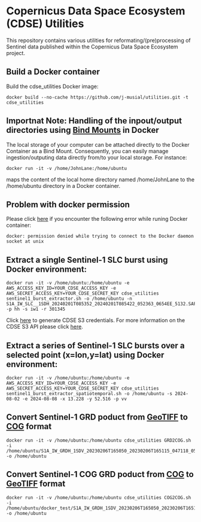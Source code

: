 # Copernicus Data Space Ecosystem (CDSE) Utilities

This repository contains various utilities for reformating/(pre)processing of Sentinel data published within the Copernicus Data Space Ecosystem project.

## Build a Docker container

Build the cdse_utilities Docker image:

```
docker build --no-cache https://github.com/j-musial/utilities.git -t cdse_utilities
```
## Importnat Note: Handling of the inpout/output directories using [Bind Mounts](https://docs.docker.com/storage/bind-mounts/) in Docker
The local storage of your computer can be attached directly to the Docker Container as a Bind Mount. Consequently, you can easily manage ingestion/outputing data directly from/to your local storage. For instance:
```
docker run -it -v /home/JohnLane:/home/ubuntu  
```
maps the content of the local home directory named /home/JohnLane to the /home/ubuntu directory in a Docker container.

## Problem with docker permission

Please click [here](https://betterstack.com/community/questions/how-to-fix-docker-got-permission-denied/) if you encounter the following error while runing Docker container:
```
docker: permission denied while trying to connect to the Docker daemon socket at unix
```

## Extract a single Sentinel-1 SLC burst using Docker environment:
```
docker run -it -v /home/ubuntu:/home/ubuntu -e AWS_ACCESS_KEY_ID=YOUR_CDSE_ACCESS_KEY -e AWS_SECRET_ACCESS_KEY=YOUR_CDSE_SECRET_KEY cdse_utilities sentinel1_burst_extractor.sh -o /home/ubuntu -n S1A_IW_SLC__1SDH_20240201T085352_20240201T085422_052363_0654EE_5132.SAFE -p hh -s iw1 -r 301345
```
Click [here](https://eodata-s3keysmanager.dataspace.copernicus.eu/) to generate CDSE S3 credentials. For more information on the CDSE S3 API please click [here](https://documentation.dataspace.copernicus.eu/APIs/S3.html).

## Extract a series of Sentinel-1 SLC bursts over a selected point (x=lon,y=lat) using Docker environment:
```
docker run -it -v /home/ubuntu:/home/ubuntu -e AWS_ACCESS_KEY_ID=YOUR_CDSE_ACCESS_KEY -e AWS_SECRET_ACCESS_KEY=YOUR_CDSE_SECRET_KEY cdse_utilities sentinel1_burst_extractor_spatiotemporal.sh -o /home/ubuntu -s 2024-08-02 -e 2024-08-08 -x 13.228 -y 52.516 -p vv
```

## Convert Sentinel-1 GRD poduct from [GeoTIFF](https://gdal.org/drivers/raster/gtiff.html) to [COG](https://gdal.org/drivers/raster/cog.html) format 
```
docker run -it -v /home/ubuntu:/home/ubuntu cdse_utilities GRD2COG.sh -i /home/ubuntu/S1A_IW_GRDH_1SDV_20230206T165050_20230206T165115_047118_05A716_53C5.SAFE.zip -o /home/ubuntu
```

## Convert Sentinel-1 COG GRD poduct from [COG](https://gdal.org/drivers/raster/cog.html) to [GeoTIFF](https://gdal.org/drivers/raster/gtiff.html) format
```
docker run -it -v /home/ubuntu:/home/ubuntu cdse_utilities COG2COG.sh -i /home/ubuntu/docker_test/S1A_IW_GRDH_1SDV_20230206T165050_20230206T165115_047118_05A716_1A19_COG.SAFE.zip -o /home/ubuntu
```
